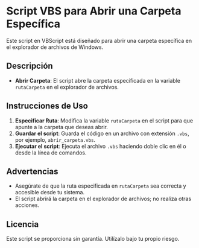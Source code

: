 # Script VBS para Abrir una Carpeta Específica

Este script en VBScript está diseñado para abrir una carpeta específica en el explorador de archivos de Windows.

## Descripción

- **Abrir Carpeta**: El script abre la carpeta especificada en la variable `rutaCarpeta` en el explorador de archivos.

## Instrucciones de Uso

1. **Especificar Ruta**: Modifica la variable `rutaCarpeta` en el script para que apunte a la carpeta que deseas abrir.
2. **Guardar el script**: Guarda el código en un archivo con extensión `.vbs`, por ejemplo, `abrir_carpeta.vbs`.
3. **Ejecutar el script**: Ejecuta el archivo `.vbs` haciendo doble clic en él o desde la línea de comandos.

## Advertencias

- Asegúrate de que la ruta especificada en `rutaCarpeta` sea correcta y accesible desde tu sistema.
- El script abrirá la carpeta en el explorador de archivos; no realiza otras acciones.

## Licencia

Este script se proporciona sin garantía. Utilízalo bajo tu propio riesgo.
